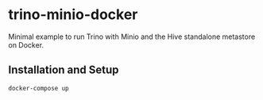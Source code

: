 # trino-minio-docker

Minimal example to run Trino with Minio and the Hive standalone metastore on Docker. 

## Installation and Setup

```bash
docker-compose up
```



